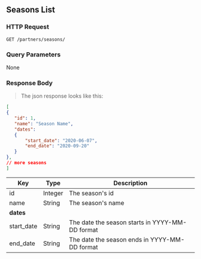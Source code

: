 ## Seasons List

### HTTP Request

`GET /partners/seasons/`

### Query Parameters

None

### Response Body

> The json response looks like this:

 ```json
[
{
    "id": 1,
    "name": "Season Name",
    "dates":
    {
        "start_date": "2020-06-07",
        "end_date": "2020-09-20"
    }
},
// more seasons
]
 ```

Key | Type | Description
--------- | ------- | -----------
id | Integer | The season's id
name | String | The season's name
**dates** |
start_date | String | The date the season starts in YYYY-MM-DD format
end_date | String | The date the season ends in YYYY-MM-DD format




